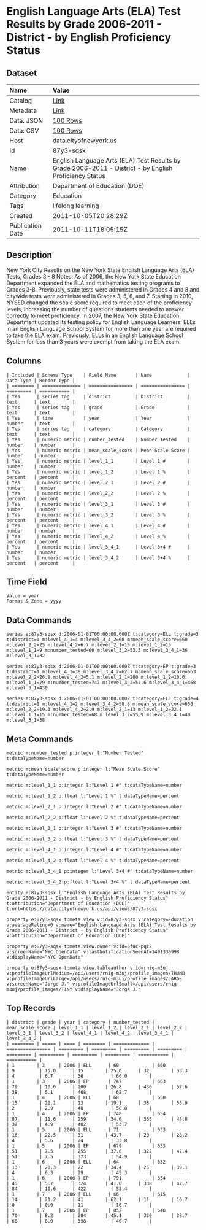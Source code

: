 # English Language Arts (ELA) Test Results by Grade 2006-2011 - District - by English Proficiency Status

## Dataset

| Name | Value |
| :--- | :---- |
| Catalog | [Link](https://catalog.data.gov/dataset/english-language-arts-ela-test-results-by-grade-2006-2011-district-by-english-proficiency--93c56) |
| Metadata | [Link](https://data.cityofnewyork.us/api/views/87y3-sqsx) |
| Data: JSON | [100 Rows](https://data.cityofnewyork.us/api/views/87y3-sqsx/rows.json?max_rows=100) |
| Data: CSV | [100 Rows](https://data.cityofnewyork.us/api/views/87y3-sqsx/rows.csv?max_rows=100) |
| Host | data.cityofnewyork.us |
| Id | 87y3-sqsx |
| Name | English Language Arts (ELA) Test Results by Grade 2006-2011 - District - by English Proficiency Status |
| Attribution | Department of Education (DOE) |
| Category | Education |
| Tags | lifelong learning |
| Created | 2011-10-05T20:28:29Z |
| Publication Date | 2011-10-11T18:05:15Z |

## Description

New York City Results on the New York State English Language Arts (ELA) Tests, Grades 3 - 8
Notes:
As of 2006, the New York State Education Department expanded the ELA and mathematics testing programs to Grades 3-8. Previously, state tests were administered in Grades 4 and 8 and citywide tests were administered in Grades 3, 5, 6, and 7.
Starting in 2010, NYSED changed the scale score required to meet each of the proficiency levels, increasing the number of questions students needed to answer correctly to meet proficiency.
In 2007, the New York State Education Department updated its testing policy for English Language Learners: ELLs in an English Language School System for more than one year are required to take the ELA exam. Previously, ELLs in an English Language School System for less than 3 years were exempt from taking the ELA exam.

## Columns

```ls
| Included | Schema Type    | Field Name       | Name             | Data Type | Render Type |
| ======== | ============== | ================ | ================ | ========= | =========== |
| Yes      | series tag     | district         | District         | text      | text        |
| Yes      | series tag     | grade            | Grade            | text      | text        |
| Yes      | time           | year             | Year             | number    | text        |
| Yes      | series tag     | category         | Category         | text      | text        |
| Yes      | numeric metric | number_tested    | Number Tested    | number    | number      |
| Yes      | numeric metric | mean_scale_score | Mean Scale Score | number    | number      |
| Yes      | numeric metric | level_1_1        | Level 1 #        | number    | number      |
| Yes      | numeric metric | level_1_2        | Level 1 %        | percent   | percent     |
| Yes      | numeric metric | level_2_1        | Level 2 #        | number    | number      |
| Yes      | numeric metric | level_2_2        | Level 2 %        | percent   | percent     |
| Yes      | numeric metric | level_3_1        | Level 3 #        | number    | number      |
| Yes      | numeric metric | level_3_2        | Level 3 %        | percent   | percent     |
| Yes      | numeric metric | level_4_1        | Level 4 #        | number    | number      |
| Yes      | numeric metric | level_4_2        | Level 4 %        | percent   | percent     |
| Yes      | numeric metric | level_3_4_1      | Level 3+4 #      | number    | number      |
| Yes      | numeric metric | level_3_4_2      | Level 3+4 %      | percent   | percent     |
```

## Time Field

```ls
Value = year
Format & Zone = yyyy
```

## Data Commands

```ls
series e:87y3-sqsx d:2006-01-01T00:00:00.000Z t:category=ELL t:grade=3 t:district=1 m:level_4_1=4 m:level_3_4_2=60 m:mean_scale_score=660 m:level_2_2=25 m:level_4_2=6.7 m:level_2_1=15 m:level_1_2=15 m:level_1_1=9 m:number_tested=60 m:level_3_2=53.3 m:level_3_4_1=36 m:level_3_1=32

series e:87y3-sqsx d:2006-01-01T00:00:00.000Z t:category=EP t:grade=3 t:district=1 m:level_4_1=38 m:level_3_4_2=62.7 m:mean_scale_score=663 m:level_2_2=26.8 m:level_4_2=5.1 m:level_2_1=200 m:level_1_2=10.6 m:level_1_1=79 m:number_tested=747 m:level_3_2=57.6 m:level_3_4_1=468 m:level_3_1=430

series e:87y3-sqsx d:2006-01-01T00:00:00.000Z t:category=ELL t:grade=4 t:district=1 m:level_4_1=2 m:level_3_4_2=58.8 m:mean_scale_score=650 m:level_2_2=19.1 m:level_4_2=2.9 m:level_2_1=13 m:level_1_2=22.1 m:level_1_1=15 m:number_tested=68 m:level_3_2=55.9 m:level_3_4_1=40 m:level_3_1=38
```

## Meta Commands

```ls
metric m:number_tested p:integer l:"Number Tested" t:dataTypeName=number

metric m:mean_scale_score p:integer l:"Mean Scale Score" t:dataTypeName=number

metric m:level_1_1 p:integer l:"Level 1 #" t:dataTypeName=number

metric m:level_1_2 p:float l:"Level 1 %" t:dataTypeName=percent

metric m:level_2_1 p:integer l:"Level 2 #" t:dataTypeName=number

metric m:level_2_2 p:float l:"Level 2 %" t:dataTypeName=percent

metric m:level_3_1 p:integer l:"Level 3 #" t:dataTypeName=number

metric m:level_3_2 p:float l:"Level 3 %" t:dataTypeName=percent

metric m:level_4_1 p:integer l:"Level 4 #" t:dataTypeName=number

metric m:level_4_2 p:float l:"Level 4 %" t:dataTypeName=percent

metric m:level_3_4_1 p:integer l:"Level 3+4 #" t:dataTypeName=number

metric m:level_3_4_2 p:float l:"Level 3+4 %" t:dataTypeName=percent

entity e:87y3-sqsx l:"English Language Arts (ELA) Test Results by Grade 2006-2011 - District - by English Proficiency Status" t:attribution="Department of Education (DOE)" t:url=https://data.cityofnewyork.us/api/views/87y3-sqsx

property e:87y3-sqsx t:meta.view v:id=87y3-sqsx v:category=Education v:averageRating=0 v:name="English Language Arts (ELA) Test Results by Grade 2006-2011 - District - by English Proficiency Status" v:attribution="Department of Education (DOE)"

property e:87y3-sqsx t:meta.view.owner v:id=5fuc-pqz2 v:screenName="NYC OpenData" v:lastNotificationSeenAt=1491336998 v:displayName="NYC OpenData"

property e:87y3-sqsx t:meta.view.tableauthor v:id=rnig-m3uj v:profileImageUrlMedium=/api/users/rnig-m3uj/profile_images/THUMB v:profileImageUrlLarge=/api/users/rnig-m3uj/profile_images/LARGE v:screenName="Jorge J." v:profileImageUrlSmall=/api/users/rnig-m3uj/profile_images/TINY v:displayName="Jorge J."
```

## Top Records

```ls
| district | grade | year | category | number_tested | mean_scale_score | level_1_1 | level_1_2 | level_2_1 | level_2_2 | level_3_1 | level_3_2 | level_4_1 | level_4_2 | level_3_4_1 | level_3_4_2 | 
| ======== | ===== | ==== | ======== | ============= | ================ | ========= | ========= | ========= | ========= | ========= | ========= | ========= | ========= | =========== | =========== | 
| 1        | 3     | 2006 | ELL      | 60            | 660              | 9         | 15.0      | 15        | 25.0      | 32        | 53.3      | 4         | 6.7       | 36          | 60.0        | 
| 1        | 3     | 2006 | EP       | 747           | 663              | 79        | 10.6      | 200       | 26.8      | 430       | 57.6      | 38        | 5.1       | 468         | 62.7        | 
| 1        | 4     | 2006 | ELL      | 68            | 650              | 15        | 22.1      | 13        | 19.1      | 38        | 55.9      | 2         | 2.9       | 40          | 58.8        | 
| 1        | 4     | 2006 | EP       | 748           | 654              | 87        | 11.6      | 259       | 34.6      | 365       | 48.8      | 37        | 4.9       | 402         | 53.7        | 
| 1        | 5     | 2006 | ELL      | 71            | 633              | 16        | 22.5      | 31        | 43.7      | 20        | 28.2      | 4         | 5.6       | 24          | 33.8        | 
| 1        | 5     | 2006 | EP       | 679           | 653              | 51        | 7.5       | 255       | 37.6      | 322       | 47.4      | 51        | 7.5       | 373         | 54.9        | 
| 1        | 6     | 2006 | ELL      | 64            | 632              | 13        | 20.3      | 22        | 34.4      | 25        | 39.1      | 4         | 6.3       | 29          | 45.3        | 
| 1        | 6     | 2006 | EP       | 791           | 654              | 45        | 5.7       | 324       | 41.0      | 338       | 42.7      | 84        | 10.6      | 422         | 53.4        | 
| 1        | 7     | 2006 | ELL      | 66            | 615              | 14        | 21.2      | 41        | 62.1      | 11        | 16.7      | 0         | 0.0       | 11          | 16.7        | 
| 1        | 7     | 2006 | EP       | 852           | 648              | 70        | 8.2       | 384       | 45.1      | 330       | 38.7      | 68        | 8.0       | 398         | 46.7        | 
```